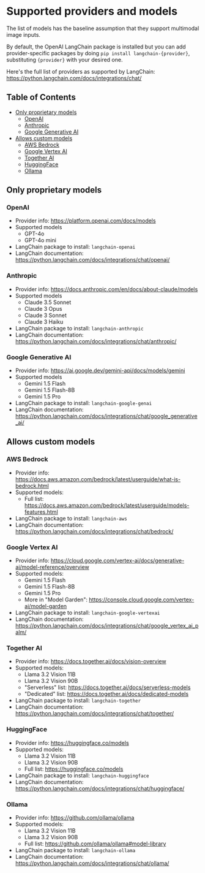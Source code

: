 # Supported providers and models
The list of models has the baseline assumption that they support multimodal image inputs.

By default, the OpenAI LangChain package is installed but you can add provider-specific packages by doing `pip install langchain-{provider}`, substituting  `{provider}` with your desired one.

Here's the full list of providers as supported by LangChain: https://python.langchain.com/docs/integrations/chat/

## Table of Contents
* [Only proprietary models](#only-proprietary-models)
  * [OpenAI](#openai)
  * [Anthropic](#anthropic)
  * [Google Generative AI](#google-generative-ai)
* [Allows custom models](#allows-custom-models)
  * [AWS Bedrock](#aws-bedrock)
  * [Google Vertex AI](#google-vertex-ai)
  * [Together AI](#together-ai)
  * [HuggingFace](#huggingface)
  * [Ollama](#ollama)

## Only proprietary models

### OpenAI
* Provider info: https://platform.openai.com/docs/models
* Supported models
  * GPT-4o
  * GPT-4o mini
* LangChain package to install: `langchain-openai`
* LangChain documentation: https://python.langchain.com/docs/integrations/chat/openai/

### Anthropic
* Provider info: https://docs.anthropic.com/en/docs/about-claude/models
* Supported models
  * Claude 3.5 Sonnet
  * Claude 3 Opus
  * Claude 3 Sonnet
  * Claude 3 Haiku
* LangChain package to install: `langchain-anthropic`
* LangChain documentation: https://python.langchain.com/docs/integrations/chat/anthropic/

### Google Generative AI
* Provider info: https://ai.google.dev/gemini-api/docs/models/gemini
* Supported models
  * Gemini 1.5 Flash
  * Gemini 1.5 Flash-8B
  * Gemini 1.5 Pro
* LangChain package to install: `langchain-google-genai`
* LangChain documentation: https://python.langchain.com/docs/integrations/chat/google_generative_ai/

## Allows custom models

### AWS Bedrock
* Provider info: https://docs.aws.amazon.com/bedrock/latest/userguide/what-is-bedrock.html
* Supported models:
  * Full list: https://docs.aws.amazon.com/bedrock/latest/userguide/models-features.html
* LangChain package to install: `langchain-aws`
* LangChain documentation: https://python.langchain.com/docs/integrations/chat/bedrock/

### Google Vertex AI
* Provider info: https://cloud.google.com/vertex-ai/docs/generative-ai/model-reference/overview
* Supported models:
  * Gemini 1.5 Flash
  * Gemini 1.5 Flash-8B
  * Gemini 1.5 Pro
  * More in "Model Garden": https://console.cloud.google.com/vertex-ai/model-garden
* LangChain package to install: `langchain-google-vertexai`
* LangChain documentation: https://python.langchain.com/docs/integrations/chat/google_vertex_ai_palm/

### Together AI
* Provider info: https://docs.together.ai/docs/vision-overview
* Supported models:
  * Llama 3.2 Vision 11B
  * Llama 3.2 Vision 90B
  * "Serverless" list: https://docs.together.ai/docs/serverless-models
  * "Dedicated" list: https://docs.together.ai/docs/dedicated-models
* LangChain package to install: `langchain-together`
* LangChain documentation: https://python.langchain.com/docs/integrations/chat/together/

### HuggingFace
* Provider info: https://huggingface.co/models
* Supported models:
  * Llama 3.2 Vision 11B
  * Llama 3.2 Vision 90B
  * Full list: https://huggingface.co/models
* LangChain package to install: `langchain-huggingface`
* LangChain documentation: https://python.langchain.com/docs/integrations/chat/huggingface/

### Ollama
* Provider info: https://github.com/ollama/ollama
* Supported models:
  * Llama 3.2 Vision 11B
  * Llama 3.2 Vision 90B
  * Full list: https://github.com/ollama/ollama#model-library
* LangChain package to install: `langchain-ollama`
* LangChain documentation: https://python.langchain.com/docs/integrations/chat/ollama/
